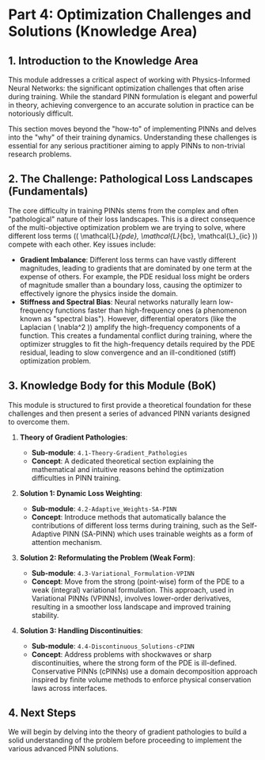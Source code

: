 # Part 4: Optimization Challenges and Solutions (Knowledge Area)

## 1. Introduction to the Knowledge Area

This module addresses a critical aspect of working with Physics-Informed Neural Networks: the significant optimization challenges that often arise during training. While the standard PINN formulation is elegant and powerful in theory, achieving convergence to an accurate solution in practice can be notoriously difficult.

This section moves beyond the "how-to" of implementing PINNs and delves into the "why" of their training dynamics. Understanding these challenges is essential for any serious practitioner aiming to apply PINNs to non-trivial research problems.

## 2. The Challenge: Pathological Loss Landscapes (Fundamentals)

The core difficulty in training PINNs stems from the complex and often "pathological" nature of their loss landscapes. This is a direct consequence of the multi-objective optimization problem we are trying to solve, where different loss terms (\( \mathcal{L}_{pde}, \mathcal{L}_{bc}, \mathcal{L}_{ic} \)) compete with each other. Key issues include:

-   **Gradient Imbalance**: Different loss terms can have vastly different magnitudes, leading to gradients that are dominated by one term at the expense of others. For example, the PDE residual loss might be orders of magnitude smaller than a boundary loss, causing the optimizer to effectively ignore the physics inside the domain.
-   **Stiffness and Spectral Bias**: Neural networks naturally learn low-frequency functions faster than high-frequency ones (a phenomenon known as "spectral bias"). However, differential operators (like the Laplacian \( \nabla^2 \)) amplify the high-frequency components of a function. This creates a fundamental conflict during training, where the optimizer struggles to fit the high-frequency details required by the PDE residual, leading to slow convergence and an ill-conditioned (stiff) optimization problem.

## 3. Knowledge Body for this Module (BoK)

This module is structured to first provide a theoretical foundation for these challenges and then present a series of advanced PINN variants designed to overcome them.

1.  **Theory of Gradient Pathologies**:
    -   **Sub-module**: `4.1-Theory-Gradient_Pathologies`
    -   **Concept**: A dedicated theoretical section explaining the mathematical and intuitive reasons behind the optimization difficulties in PINN training.

2.  **Solution 1: Dynamic Loss Weighting**:
    -   **Sub-module**: `4.2-Adaptive_Weights-SA-PINN`
    -   **Concept**: Introduce methods that automatically balance the contributions of different loss terms during training, such as the Self-Adaptive PINN (SA-PINN) which uses trainable weights as a form of attention mechanism.

3.  **Solution 2: Reformulating the Problem (Weak Form)**:
    -   **Sub-module**: `4.3-Variational_Formulation-VPINN`
    -   **Concept**: Move from the strong (point-wise) form of the PDE to a weak (integral) variational formulation. This approach, used in Variational PINNs (VPINNs), involves lower-order derivatives, resulting in a smoother loss landscape and improved training stability.

4.  **Solution 3: Handling Discontinuities**:
    -   **Sub-module**: `4.4-Discontinuous_Solutions-cPINN`
    -   **Concept**: Address problems with shockwaves or sharp discontinuities, where the strong form of the PDE is ill-defined. Conservative PINNs (cPINNs) use a domain decomposition approach inspired by finite volume methods to enforce physical conservation laws across interfaces.

## 4. Next Steps

We will begin by delving into the theory of gradient pathologies to build a solid understanding of the problem before proceeding to implement the various advanced PINN solutions.
